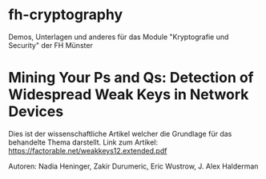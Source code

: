 # fh-cryptography
Demos, Unterlagen und anderes für das Module "Kryptografie und Security" der FH Münster

# Mining Your Ps and Qs: Detection of Widespread Weak Keys in Network Devices
Dies ist der wissenschaftliche Artikel welcher die Grundlage für das behandelte Thema darstellt. Link zum Artikel:
https://factorable.net/weakkeys12.extended.pdf

Autoren: Nadia Heninger, Zakir Durumeric, Eric Wustrow, J. Alex Halderman

